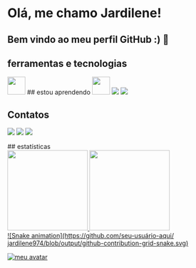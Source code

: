 # Olá, me chamo Jardilene!
## Bem vindo ao meu perfil GitHub :) 👋

<!--
*Jardilene974/jardilene974* is a ✨ special ✨ repository because its README.md (this file) appears on your GitHub profile.

Here are some ideas to get you started:

- 🔭Atualmente sou jovem aprendiz
- 🌱 Atualmente estou aprendendo um pouco de programação
- 👯 estou procurando ajudar naquilo que me pedirem ajudar e que eu consiga ajudar.
- 🤔estou procurando ajuda com mais detalhes a respeito de programação.
- 💬 pergunte-me sobre tudo.
- 📫 como entrar em contato comigo: Instagram:_jardyh; linkedin: www.linkedin.com/in/jardilene-oliveira-b599b2298
- 😄 Pronomes: ela/dela
- ⚡ curiosidade: faço 3 cursos diferentes, que um não tem nada haver com outro 🙆sou⚖ 
-->
## ferramentas e tecnologias
<img loading="lazy" src="https://cdn.jsdelivr.net/gh/devicons/devicon/icons/git/git-original.svg" width="40" height="40"/>
## estou aprendendo
<img loading="lazy" src="https://cdn.jsdelivr.net/gh/devicons/devicon/icons/git/git-original.svg" width="40" height="40"/>
            <img src="https://cdn.jsdelivr.net/gh/devicons/devicon@latest/icons/javascript/javascript-original.svg" />
            <img src="https://cdn.jsdelivr.net/gh/devicons/devicon@latest/icons/github/github-original.svg" />

## Contatos
<a href="https://instagram.com/ _jardyh" target="_blank"><img loading="lazy" src="https://img.shields.io/badge/-Instagram-%23E4405F?style=for-the-badge&logo=instagram&logoColor=white" target="_blank"></a>
<a href = "jardilene974@gmail.com"><img loading="lazy" src="https://img.shields.io/badge/Gmail-D14836?style=for-the-badge&logo=gmail&logoColor=white" target="_blank"></a>
<a href="https:/www.linkedin.com/in/jardilene-oliveira-b599b2298" target="_blank"><img loading="lazy" src="https://img.shields.io/badge/-LinkedIn-%230077B5?style=for-the-badge&logo=linkedin&logoColor=white" target="_blank"></a>   
</div>
## estatísticas
<div>
<a href="https://github.com/jardilene974">
<img loading="lazy" height="180em" src="https://github-readme-stats.vercel.app/api/top-langs/?username=jardilene974&layout=compact&langs_count=7&theme=dracula"/>
<img loading="lazy" height="180em" src="https://github-readme-stats.vercel.app/api?username=jardilene974&show_icons=true&theme=dracula&include_all_commits=true&count_private=true"/>
</div>
![Snake animation](https://github.com/seu-usuário-aqui/ jardilene974/blob/output/github-contribution-grid-snake.svg)


![meu avatar](https://github.com/user-attachments/assets/16cbf111-e9f6-4426-a981-e835338b1423)
